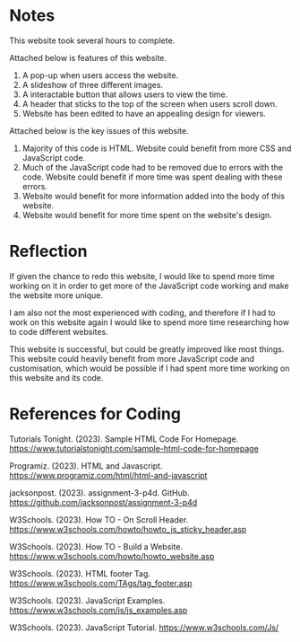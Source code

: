# Notes
This website took several hours to complete.

Attached below is features of this website.

1. A pop-up when users access the website.
2. A slideshow of three different images.
3. A interactable button that allows users to view the time.
4. A header that sticks to the top of the screen when users scroll down.
5. Website has been edited to have an appealing design for viewers.

Attached below is the key issues of this website.

1. Majority of this code is HTML. Website could benefit from more CSS and JavaScript code.
2. Much of the JavaScript code had to be removed due to errors with the code. Website could benefit if more time was spent dealing with these errors.
3. Website would benefit for more information added into the body of this website.
4. Website would benefit for more time spent on the website's design.

# Reflection
If given the chance to redo this website, I would like to spend more time working on it in order to get more of the JavaScript code working and make the website more unique.

I am also not the most experienced with coding, and therefore if I had to work on this website again I would like to spend more time researching how to code different websites.

This website is successful, but could be greatly improved like most things. This website could heavily benefit from more JavaScript code and customisation, which would be possible if I had spent more time working on this website and its code.

# References for Coding
Tutorials Tonight. (2023). Sample HTML Code For Homepage. https://www.tutorialstonight.com/sample-html-code-for-homepage

Programiz. (2023). HTML and Javascript. https://www.programiz.com/html/html-and-javascript

jacksonpost. (2023). assignment-3-p4d. GitHub. https://github.com/jacksonpost/assignment-3-p4d

W3Schools. (2023). How TO - On Scroll Header. https://www.w3schools.com/howto/howto_js_sticky_header.asp

W3Schools. (2023). How TO - Build a Website. https://www.w3schools.com/howto/howto_website.asp

W3Schools. (2023). HTML footer Tag. https://www.w3schools.com/TAgs/tag_footer.asp

W3Schools. (2023). JavaScript Examples. https://www.w3schools.com/js/js_examples.asp

W3Schools. (2023). JavaScript Tutorial. https://www.w3schools.com/Js/
